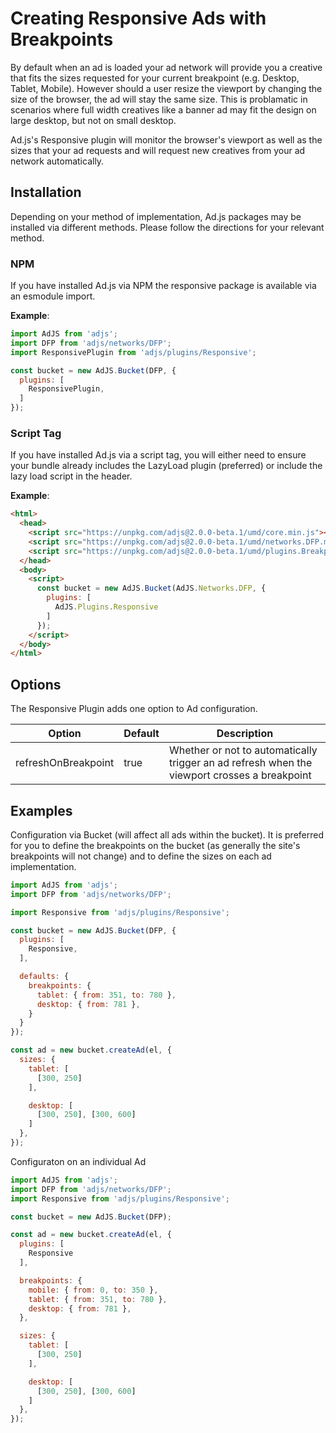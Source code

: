 # Creating Responsive Ads with Breakpoints
By default when an ad is loaded your ad network will provide you a creative that fits the sizes requested for your current breakpoint
(e.g. Desktop, Tablet, Mobile). However should a user resize the viewport by changing the size of the browser, the ad will stay the same
size. This is problamatic in scenarios where full width creatives like a banner ad may fit the design on large desktop, but not on small desktop.

Ad.js's Responsive plugin will monitor the browser's viewport as well as the sizes that your ad requests and will request new creatives from your ad network automatically.

## Installation
Depending on your method of implementation, Ad.js packages may be installed via different methods.
Please follow the directions for your relevant method.

### NPM
If you have installed Ad.js via NPM the responsive package is available via an esmodule import.

__Example__:
```js
import AdJS from 'adjs';
import DFP from 'adjs/networks/DFP';
import ResponsivePlugin from 'adjs/plugins/Responsive';

const bucket = new AdJS.Bucket(DFP, {
  plugins: [
    ResponsivePlugin,
  ]
});
```

### Script Tag
If you have installed Ad.js via a script tag, you will either need to ensure your bundle already
includes the LazyLoad plugin (preferred) or include the lazy load script in the header.

__Example__:
```html
<html>
  <head>
    <script src="https://unpkg.com/adjs@2.0.0-beta.1/umd/core.min.js"></script>
    <script src="https://unpkg.com/adjs@2.0.0-beta.1/umd/networks.DFP.min.js"></script>
    <script src="https://unpkg.com/adjs@2.0.0-beta.1/umd/plugins.Breakpoints.min.js"></script>
  </head>
  <body>
    <script>
      const bucket = new AdJS.Bucket(AdJS.Networks.DFP, {
        plugins: [
          AdJS.Plugins.Responsive
        ]
      });
    </script>
  </body>
</html>
```

## Options
The Responsive Plugin adds one option to Ad configuration.

|Option|Default|Description|
|---|---|---|
|refreshOnBreakpoint|true|Whether or not to automatically trigger an ad refresh when the viewport crosses a breakpoint|

## Examples

Configuration via Bucket (will affect all ads within the bucket). It is preferred for you to define the breakpoints on the bucket (as
generally the site's breakpoints will not change) and to define the sizes on each ad implementation.
```js
import AdJS from 'adjs';
import DFP from 'adjs/networks/DFP';

import Responsive from 'adjs/plugins/Responsive';

const bucket = new AdJS.Bucket(DFP, {
  plugins: [
    Responsive,
  ],

  defaults: {
    breakpoints: {
      tablet: { from: 351, to: 780 },
      desktop: { from: 781 },
    }
  }
});

const ad = new bucket.createAd(el, {
  sizes: {
    tablet: [
      [300, 250]
    ],

    desktop: [
      [300, 250], [300, 600]
    ]
  },
});
```

Configuraton on an individual Ad
```js
import AdJS from 'adjs';
import DFP from 'adjs/networks/DFP';
import Responsive from 'adjs/plugins/Responsive';

const bucket = new AdJS.Bucket(DFP);

const ad = new bucket.createAd(el, {
  plugins: [
    Responsive
  ],

  breakpoints: {
    mobile: { from: 0, to: 350 },
    tablet: { from: 351, to: 780 },
    desktop: { from: 781 },
  },

  sizes: {
    tablet: [
      [300, 250]
    ],

    desktop: [
      [300, 250], [300, 600]
    ]
  },
});
``` 
